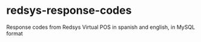# redsys-response-codes
Response codes from Redsys Virtual POS in spanish and english, in MySQL format
